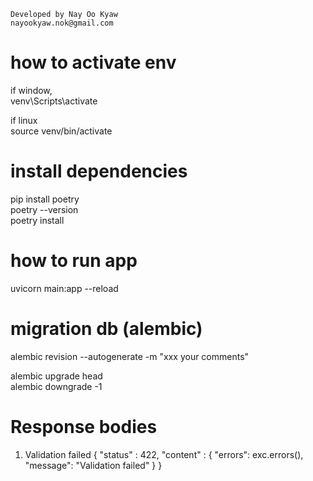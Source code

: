     Developed by Nay Oo Kyaw
    nayookyaw.nok@gmail.com

# how to activate env
if window, <br>
venv\Scripts\activate <br>

if linux <br>
source venv/bin/activate <br>

# install dependencies
pip install poetry <br>
poetry --version <br>
poetry install <br>

# how to run app
uvicorn main:app --reload <br>

# migration db (alembic)
alembic revision --autogenerate -m "xxx your comments" <br>

alembic upgrade head <br>
alembic downgrade -1 <br>

# Response bodies
1. Validation failed
{
    "status" : 422,
    "content" : {
        "errors": exc.errors(),
        "message": "Validation failed"
    }
}